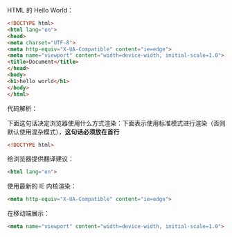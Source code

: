 HTML 的 Hello World：

```html
<!DOCTYPE html>  
<html lang="en">  
<head>  
<meta charset="UTF-8">  
<meta http-equiv="X-UA-Compatible" content="ie=edge">  
<meta name="viewport" content="width=device-width, initial-scale=1.0">  
<title>Document</title>  
</head>  
<body>  
<h1>hello world</h1>  
</body>  
</html>
```

代码解析：

下面这句话决定浏览器使用什么方式渲染：下面表示使用标准模式进行渲染（否则默认使用混杂模式），**这句话必须放在首行**
```html
<!DOCTYPE html>
```

给浏览器提供翻译建议：
```html
<html lang="en">
```

使用最新的 IE 内核渲染：
```html 
<meta http-equiv="X-UA-Compatible" content="ie=edge"> 
```

在移动端展示：
```html
<meta name="viewport" content="width=device-width, initial-scale=1.0">  
```